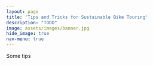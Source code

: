 ```yaml
---
layout: page
title: 'Tips and Tricks for Sustainable Bike Touring'
description: "TODO"
image: assets/images/banner.jpg
hide_image: true
nav-menu: true
---
```


Some tips